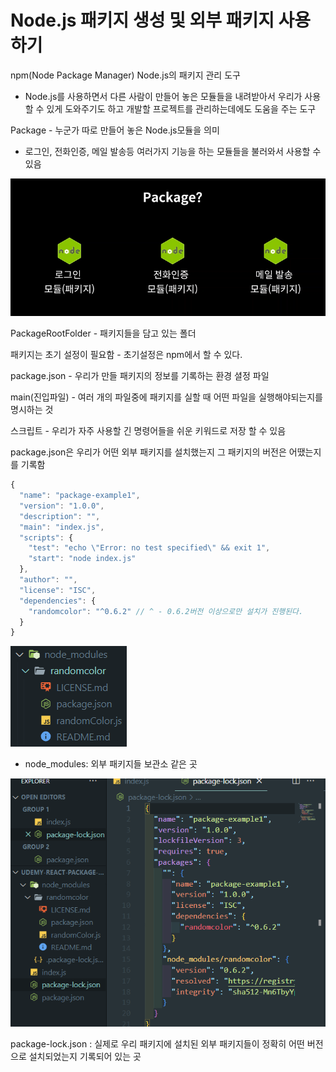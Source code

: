 # Node.js 패키지 생성 및 외부 패키지 사용하기

npm(Node Package Manager) Node.js의 패키지 관리 도구 

- Node.js를 사용하면서 다른 사람이 만들어 놓은 모듈들을 내려받아서 우리가 사용할 수 있게 도와주기도 하고 개발할 프로젝트를 관리하는데에도 도움을 주는 도구

Package - 누군가 따로 만들어 놓은 Node.js모듈을 의미

- 로그인, 전화인증, 메일 발송등 여러가지 기능을 하는 모듈들을 불러와서 사용할 수 있음

![Untitled](Node%20js%20%E1%84%91%E1%85%A2%E1%84%8F%E1%85%B5%E1%84%8C%E1%85%B5%20%E1%84%89%E1%85%A2%E1%86%BC%E1%84%89%E1%85%A5%E1%86%BC%20%E1%84%86%E1%85%B5%E1%86%BE%20%E1%84%8B%E1%85%AC%E1%84%87%E1%85%AE%20%E1%84%91%E1%85%A2%E1%84%8F%E1%85%B5%E1%84%8C%E1%85%B5%20%E1%84%89%E1%85%A1%E1%84%8B%E1%85%AD%E1%86%BC%E1%84%92%E1%85%A1%E1%84%80%E1%85%B5%20efa1e1563ea04002a73795261bf25cf4/Untitled.png)

PackageRootFolder - 패키지들을 담고 있는 폴더 

패키지는 초기 설정이 필요함 - 초기설정은 npm에서 할 수 있다.

package.json - 우리가 만들 패키지의 정보를 기록하는 환경 셜정 파일 

main(진입파일) - 여러 개의 파일중에 패키지를 실할 때 어떤 파일을 실행해야되는지를 명시하는 것

스크립트 - 우리가 자주 사용할 긴 명령어들을 쉬운 키워드로 저장 할 수 있음 

package.json은 우리가 어떤 외부 패키지를 설치했는지 그 패키지의 버전은 어땠는지를 기록함 

```jsx
{
  "name": "package-example1",
  "version": "1.0.0",
  "description": "",
  "main": "index.js",
  "scripts": {
    "test": "echo \"Error: no test specified\" && exit 1",
    "start": "node index.js"
  },
  "author": "",
  "license": "ISC",
  "dependencies": {
    "randomcolor": "^0.6.2" // ^ - 0.6.2버전 이상으로만 설치가 진행된다.
  }
}
```

![Untitled](Node%20js%20%E1%84%91%E1%85%A2%E1%84%8F%E1%85%B5%E1%84%8C%E1%85%B5%20%E1%84%89%E1%85%A2%E1%86%BC%E1%84%89%E1%85%A5%E1%86%BC%20%E1%84%86%E1%85%B5%E1%86%BE%20%E1%84%8B%E1%85%AC%E1%84%87%E1%85%AE%20%E1%84%91%E1%85%A2%E1%84%8F%E1%85%B5%E1%84%8C%E1%85%B5%20%E1%84%89%E1%85%A1%E1%84%8B%E1%85%AD%E1%86%BC%E1%84%92%E1%85%A1%E1%84%80%E1%85%B5%20efa1e1563ea04002a73795261bf25cf4/Untitled%201.png)

- node_modules: 외부 패키지들 보관소 같은 곳

![Untitled](Node%20js%20%E1%84%91%E1%85%A2%E1%84%8F%E1%85%B5%E1%84%8C%E1%85%B5%20%E1%84%89%E1%85%A2%E1%86%BC%E1%84%89%E1%85%A5%E1%86%BC%20%E1%84%86%E1%85%B5%E1%86%BE%20%E1%84%8B%E1%85%AC%E1%84%87%E1%85%AE%20%E1%84%91%E1%85%A2%E1%84%8F%E1%85%B5%E1%84%8C%E1%85%B5%20%E1%84%89%E1%85%A1%E1%84%8B%E1%85%AD%E1%86%BC%E1%84%92%E1%85%A1%E1%84%80%E1%85%B5%20efa1e1563ea04002a73795261bf25cf4/Untitled%202.png)

package-lock.json : 실제로 우리 패키지에 설치된 외부 패키지들이 정확히 어떤 버전으로 설치되었는지 기록되어 있는 곳